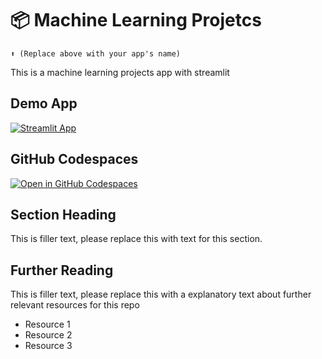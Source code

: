 # 📦 Machine Learning Projetcs
```
⬆️ (Replace above with your app's name)
```

This is a machine learning projects app with streamlit

## Demo App

[![Streamlit App](https://static.streamlit.io/badges/streamlit_badge_black_white.svg)](https://machine_learning_app.streamlit.app/)

## GitHub Codespaces

[![Open in GitHub Codespaces](https://github.com/codespaces/badge.svg)](https://codespaces.new/streamlit/app-starter-kit?quickstart=1)

## Section Heading

This is filler text, please replace this with text for this section.

## Further Reading

This is filler text, please replace this with a explanatory text about further relevant resources for this repo
- Resource 1
- Resource 2
- Resource 3
